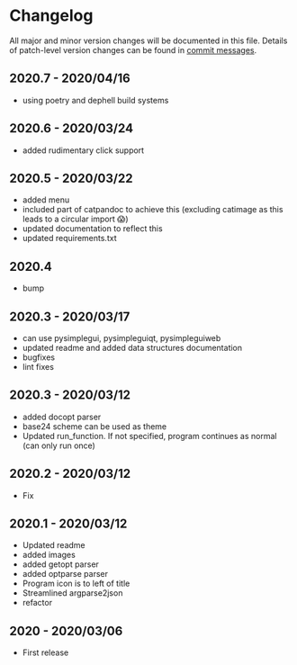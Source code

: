 # Changelog
All major and minor version changes will be documented in this file. Details of
patch-level version changes can be found in [commit messages](../../commits/master).

## 2020.7 - 2020/04/16
- using poetry and dephell build systems

## 2020.6 - 2020/03/24
- added rudimentary click support

## 2020.5 - 2020/03/22
- added menu
- included part of catpandoc to achieve this (excluding catimage as this leads
to a circular import 😱)
- updated documentation to reflect this
- updated requirements.txt

## 2020.4
- bump

## 2020.3 - 2020/03/17
- can use pysimplegui, pysimpleguiqt, pysimpleguiweb
- updated readme and added data structures documentation
- bugfixes
- lint fixes

## 2020.3 - 2020/03/12
- added docopt parser
- base24 scheme can be used as theme
- Updated run_function. If not specified, program continues as normal
(can only run once)

## 2020.2 - 2020/03/12
- Fix

## 2020.1 - 2020/03/12
- Updated readme
- added images
- added getopt parser
- added optparse parser
- Program icon is to left of title
- Streamlined argparse2json
- refactor

## 2020 - 2020/03/06
- First release
